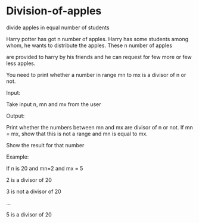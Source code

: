 # Division-of-apples
divide apples in equal number of students

Harry potter has got n number of apples. Harry has some students among whom, he wants to distribute the apples. These n number of apples 

are provided to harry by his friends and he can request for few more or few less apples.

You need to print whether a number in range mn to mx is a divisor of n or not.

Input:

Take input n, mn and mx from the user

Output:

Print whether the numbers between mn and mx are divisor of n or not. If mn = mx, show that this is not a range and mn is equal to mx. 

Show the result for that number

Example:

If n is 20 and mn=2 and mx = 5

2 is a divisor of 20

3 is not a divisor of 20

…

5 is a divisor of 20
